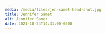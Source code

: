 ```yaml
---
media: /media/files/jen-samet-head-shot.jpg
title: Jennifer Samet
alt: Jennifer Samet
date: 2021-10-24T14:31:00-0500
---
```

